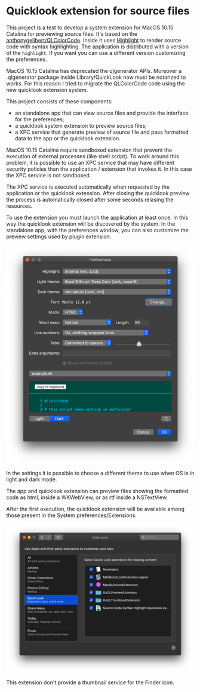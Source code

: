 #  Quicklook extension for source files

This project is a test to develop a system extension for MacOS 10.15 Catalina for previewing source files.
It's based on the [anthonygelibert/QLColorCode](https://github.com/anthonygelibert/QLColorCode).
Inside it uses [Highlight](http://www.andre-simon.de/doku/highlight/en/highlight.php) to render source code with syntax highlighting.
The application is distributed with a version of the `highlight`. If you want you can use a different version customizing the preferences.

MacOS 10.15 Catalina has deprecated the qlgenerator APIs. Moreover a .qlgenerator package inside Library/QuickLook now must be notarized to works. 
For this reason I tried to migrate the QLColorCode code using the new quicklook extension system.

This project consists of these components:

- an standalone app that can view source files and provide the interface for the preferences;
- a quicklook system extension to preview source files;
- a XPC service that generate preview of source file and pass formatted data to the app or the quicklook extension.

MacOS 10.15 Catalina require sandboxed extension that prevent the execution of external processes (like shell script). 
To work around this problem, it is possible to use an XPC service that may have different security policies than the application / extension that invokes it. In this case the XPC service is not sandboxed.

The XPC service is executed automatically when requested by the application or the quicklook extension. After closing the quicklook preview the process is automatically closed after some seconds relasing the resources.

To use the extension you must launch the application at least once. In this way the quicklook extension will be discovered by the system. In the standalone app, with the preferences window, you can also customize the preview settings used by plugin extension.

![Settings window](settings.png)

In the settings it is possible to choose a different theme to use when OS is in light and dark mode.

The app and quicklook extension can preview files showing the formatted code as html, inside a WKWebView, or as rtf inside a NSTextView.

After the first execution, the quicklook extension will be available among those present in the System preferences/Extensions.

![System preferences/Extensions](extensions.png)

This extension don't provide a thumbnail service for the Finder icon. 
